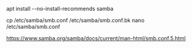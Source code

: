 apt install --no-install-recommends samba

cp /etc/samba/smb.conf /etc/samba/smb.conf.bk
nano /etc/samba/smb.conf

https://www.samba.org/samba/docs/current/man-html/smb.conf.5.html